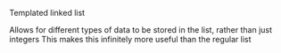 Templated linked list

Allows for different types of data to be stored in the list, rather than just integers
This makes this infinitely more useful than the regular list
